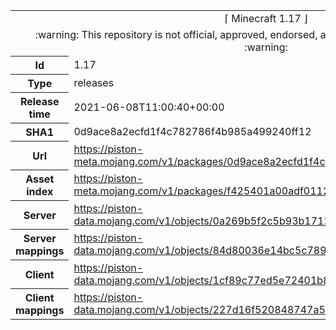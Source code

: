 <html><table>
<tr><td colspan="2" align="center"><img width="0" height="0"><br/>⌈ Minecraft 1.17 ⌋<br/><img width="0" height="0"></td></tr>
<tr><td colspan="2" align="center"><img width="0" height="0"><br/>
:warning: This repository is not official, approved, endorsed, associated or connected with Mojang :warning:
<br/><img width="0" height="0"></td></tr>
<tr><th>Id</th><td>1.17</td></tr>
<tr><th>Type</th><td>releases</td></tr>
<tr><th>Release time</th><td>2021-06-08T11:00:40+00:00</td></tr>
<tr><th>SHA1</th><td>0d9ace8a2ecfd1f4c782786f4b985a499240ff12</td></tr>
<tr><th>Url</th><td><a href="https://piston-meta.mojang.com/v1/packages/0d9ace8a2ecfd1f4c782786f4b985a499240ff12/1.17.json">https://piston-meta.mojang.com/v1/packages/0d9ace8a2ecfd1f4c782786f4b985a499240ff12/1.17.json</a></td></tr>
<tr><th>Asset index</th><td><a href="https://piston-meta.mojang.com/v1/packages/f425401a00adf0112fde624ee80c66333530f8a1/1.17.json">https://piston-meta.mojang.com/v1/packages/f425401a00adf0112fde624ee80c66333530f8a1/1.17.json</a></td></tr>
<tr><th>Server</th><td><a href="https://piston-data.mojang.com/v1/objects/0a269b5f2c5b93b1712d0f5dc43b6182b9ab254e/server.jar">https://piston-data.mojang.com/v1/objects/0a269b5f2c5b93b1712d0f5dc43b6182b9ab254e/server.jar</a></td></tr>
<tr><th>Server mappings</th><td><a href="https://piston-data.mojang.com/v1/objects/84d80036e14bc5c7894a4fad9dd9f367d3000334/server.txt">https://piston-data.mojang.com/v1/objects/84d80036e14bc5c7894a4fad9dd9f367d3000334/server.txt</a></td></tr>
<tr><th>Client</th><td><a href="https://piston-data.mojang.com/v1/objects/1cf89c77ed5e72401b869f66410934804f3d6f52/client.jar">https://piston-data.mojang.com/v1/objects/1cf89c77ed5e72401b869f66410934804f3d6f52/client.jar</a></td></tr>
<tr><th>Client mappings</th><td><a href="https://piston-data.mojang.com/v1/objects/227d16f520848747a59bef6f490ae19dc290a804/client.txt">https://piston-data.mojang.com/v1/objects/227d16f520848747a59bef6f490ae19dc290a804/client.txt</a></td></tr>
</table></html>
